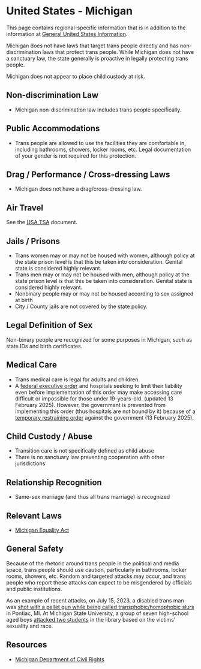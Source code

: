 # United States - Michigan

This page contains regional-specific information that is in addition to
the information at [General United States
Information](notes/usa-general.md).

Michigan does not have laws that target trans people directly and has
non-discrimination laws that protect trans people. While Michigan does not
have a sanctuary law, the state generally is proactive in legally
protecting trans people.

Michigan does not appear to place child custody at risk.

## Non-discrimination Law

 * Michigan non-discrimination law includes trans people specifically.

## Public Accommodations

 * Trans people are allowed to use the facilities they are comfortable
   in, including bathrooms, showers, locker rooms, etc.  Legal
   documentation of your gender is not required for this protection.

## Drag / Performance / Cross-dressing Laws

 * Michigan does not have a drag/cross-dressing law.

## Air Travel

See the [USA TSA](notes/tsa.md) document.

## Jails / Prisons

 * Trans women may or may not be housed with women, although policy at
   the state prison level is that this be taken into consideration.
   Genital state is considered highly relevant.
 * Trans men may or may not be housed with men, although policy at
   the state prison level is that this be taken into consideration.
   Genital state is considered highly relevant.
 * Nonbinary people may or may not be housed according to sex
   assigned at birth
 * City / County jails are not covered by the state policy.

## Legal Definition of Sex

Non-binary people are recognized for some purposes in Michigan, such as
state IDs and birth certificates.

## Medical Care

 * Trans medical care is legal for adults and children.
 * A [federal executive
   order](https://www.whitehouse.gov/presidential-actions/2025/01/protecting-children-from-chemical-and-surgical-mutilation/)
   and hospitals seeking to limit their liability even before
   implementation of this order may make accessing care difficult or
   impossible for those under 19-years-old. (updated 13 February 2025).
   However, the government is prevented from implementing this order
   (thus hospitals are not bound by it) because of a [temporary
   restraining
   order](https://assets.aclu.org/live/uploads/2025/02/093114651219.pdf)
   against the government (13 February 2025).

## Child Custody / Abuse

 * Transition care is not specifically defined as child abuse
 * There is no sanctuary law preventing cooperation with other
   jurisdictions
 
## Relationship Recognition

 * Same-sex marriage (and thus all trans marriage) is recognized

## Relevant Laws

 * [Michigan Equality Act](https://legislature.mi.gov/documents/2023-2024/publicact/pdf/2023-PA-0006.pdf)

## General Safety

Because of the rhetoric around trans people in the political and media
space, trans people should use caution, particularly in bathrooms,
locker rooms, showers, etc.  Random and targeted attacks may occur, and
trans people who report these attacks can expect to be misgendered by
officials and public institutions.

As an example of recent attacks, on July 15, 2023, a disabled trans man
was [shot with a pellet gun while being called transphobic/homophobic
slurs](https://www.fox2detroit.com/news/transgender-man-shot-with-pellet-gun-called-homophobic-and-transphobic-slurs-in-pontiac)
in Pontiac, MI.  At Michigan State University, a group of seven
high-school aged boys
[attacked two
students](https://www.lgbtqnation.com/2024/04/7-suspects-identified-in-brutal-campus-anti-lgbtq-attack-they-cant-be-charged-with-a-hate-crime/)
in the library based on the victims' sexuality and race.

## Resources

 * [Michigan Department of Civil Rights](https://www.michigan.gov/mdcr)
